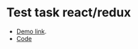 # Test task react/redux

- [Demo link](https://feuerbach98.github.io/redux_test/).
- [Code](https://github.com/Feuerbach98/redux_test/tree/develop)
